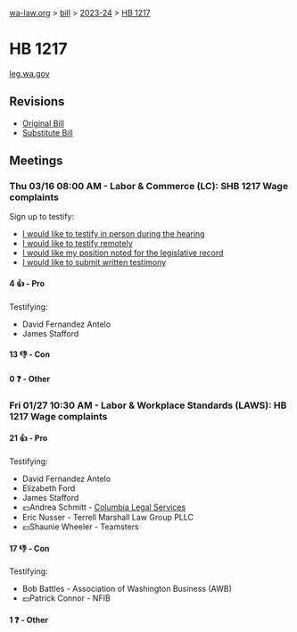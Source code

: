 [wa-law.org](/) > [bill](/bill/) > [2023-24](/bill/2023-24/) > [HB 1217](/bill/2023-24/hb/1217/)

# HB 1217
[leg.wa.gov](https://app.leg.wa.gov/billsummary?BillNumber=1217&Year=2023&Initiative=false)

## Revisions
* [Original Bill](1/)
* [Substitute Bill](S/)

## Meetings
### Thu 03/16 08:00 AM - Labor & Commerce (LC): SHB 1217 Wage complaints
Sign up to testify:
* [I would like to testify in person during the hearing](https://app.leg.wa.gov/csi/Testifier/Add?chamber=House&mId=30982&aId=153152&caId=22159&tId=1)
* [I would like to testify remotely](https://app.leg.wa.gov/csi/Testifier/Add?chamber=House&mId=30982&aId=153152&caId=22159&tId=2)
* [I would like my position noted for the legislative record](https://app.leg.wa.gov/csi/Testifier/Add?chamber=House&mId=30982&aId=153152&caId=22159&tId=3)
* [I would like to submit written testimony](https://app.leg.wa.gov/csi/Testifier/Add?chamber=House&mId=30982&aId=153152&caId=22159&tId=4)

#### 4 👍 - Pro
Testifying:
* David Fernandez Antelo
* James Stafford

#### 13 👎 - Con

#### 0 ❓ - Other

### Fri 01/27 10:30 AM - Labor & Workplace Standards (LAWS): HB 1217 Wage complaints
#### 21 👍 - Pro
Testifying:
* David Fernandez Antelo
* Elizabeth Ford
* James Stafford
* 💵Andrea Schmitt - [Columbia Legal Services](/org/columbia_legal_services/)
* Eric Nusser - Terrell Marshall Law Group PLLC
* 💵Shaunie Wheeler - Teamsters

#### 17 👎 - Con
Testifying:
* Bob Battles - Association of Washington Business (AWB)
* 💵Patrick Connor - NFIB

#### 1 ❓ - Other
